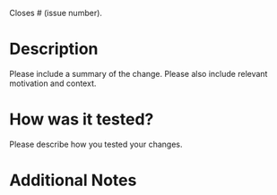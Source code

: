 Closes # (issue number).

# Description

Please include a summary of the change. Please also include relevant motivation and context.
<!-- Made a fruit blender with the new NVIDIA GTX graphics card because the old blender was too old. -->

# How was it tested?

Please describe how you tested your changes.
<!-- I tested the blender by running locally, writing unit tests, and running performance tests. -->

# Additional Notes

<!-- "One more thing..." -->